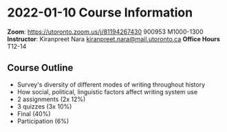 # 2022-01-10 Course Information

**Zoom**: https://utoronto.zoom.us/j/81194267430 900953 M1000-1300
**Instructor**: Kiranpreet Nara <kiranpreet.nara@mail.utoronto.ca>
**Office Hours** T12-14

## Course Outline
* Survey's diversity of different modes of writing throughout history
* How social, political, linguistic factors affect writing system use
* 2 assignments (2x 12%)
* 3 quizzes (3x 10%)
* Final (40%)
* Participation (6%)
